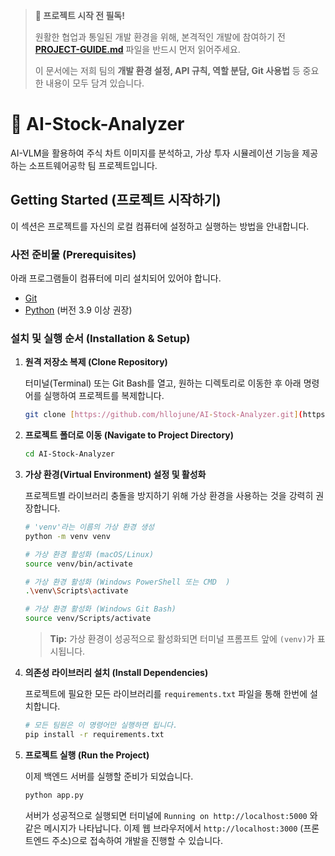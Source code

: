 > **🚀 프로젝트 시작 전 필독!**
>
> 원활한 협업과 통일된 개발 환경을 위해, 본격적인 개발에 참여하기 전 **[PROJECT-GUIDE.md](./PROJECT-GUIDE.md)** 파일을 반드시 먼저 읽어주세요.
>
> 이 문서에는 저희 팀의 **개발 환경 설정, API 규칙, 역할 분담, Git 사용법** 등 중요한 내용이 모두 담겨 있습니다.

# 🚀 AI-Stock-Analyzer

AI-VLM을 활용하여 주식 차트 이미지를 분석하고, 가상 투자 시뮬레이션 기능을 제공하는 소프트웨어공학 팀 프로젝트입니다.

## Getting Started (프로젝트 시작하기)

이 섹션은 프로젝트를 자신의 로컬 컴퓨터에 설정하고 실행하는 방법을 안내합니다.

### 사전 준비물 (Prerequisites)

아래 프로그램들이 컴퓨터에 미리 설치되어 있어야 합니다.

-   [Git](https://git-scm.com/downloads)
-   [Python](https://www.python.org/downloads/) (버전 3.9 이상 권장)

### 설치 및 실행 순서 (Installation & Setup)

1.  **원격 저장소 복제 (Clone Repository)**

    터미널(Terminal) 또는 Git Bash를 열고, 원하는 디렉토리로 이동한 후 아래 명령어를 실행하여 프로젝트를 복제합니다.

    ```bash
    git clone [https://github.com/hllojune/AI-Stock-Analyzer.git](https://github.com/hllojune/AI-Stock-Analyzer.git)
    ```

2.  **프로젝트 폴더로 이동 (Navigate to Project Directory)**

    ```bash
    cd AI-Stock-Analyzer
    ```

3.  **가상 환경(Virtual Environment) 설정 및 활성화**

    프로젝트별 라이브러리 충돌을 방지하기 위해 가상 환경을 사용하는 것을 강력히 권장합니다.

    ```bash
    # 'venv'라는 이름의 가상 환경 생성
    python -m venv venv

    # 가상 환경 활성화 (macOS/Linux)
    source venv/bin/activate

    # 가상 환경 활성화 (Windows PowerShell 또는 CMD	)
    .\venv\Scripts\activate

    # 가상 환경 활성화 (Windows Git Bash)
    source venv/Scripts/activate

    ```

    > **Tip:** 가상 환경이 성공적으로 활성화되면 터미널 프롬프트 앞에 `(venv)`가 표시됩니다.

4.  **의존성 라이브러리 설치 (Install Dependencies)**

    프로젝트에 필요한 모든 라이브러리를 `requirements.txt` 파일을 통해 한번에 설치합니다.

    ```bash
    # 모든 팀원은 이 명령어만 실행하면 됩니다.
    pip install -r requirements.txt
    ```

5.  **프로젝트 실행 (Run the Project)**

    이제 백엔드 서버를 실행할 준비가 되었습니다.

    ```bash
    python app.py
    ```

    서버가 성공적으로 실행되면 터미널에 `Running on http://localhost:5000` 와 같은 메시지가 나타납니다. 이제 웹 브라우저에서 `http://localhost:3000` (프론트엔드 주소)으로 접속하여 개발을 진행할 수 있습니다.
